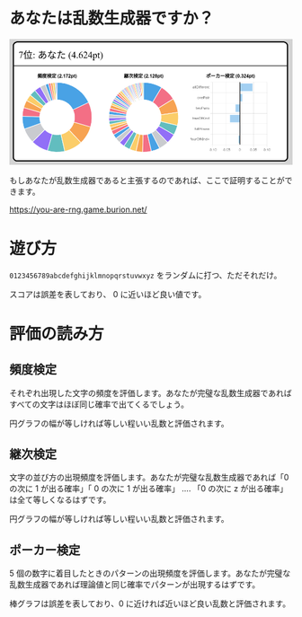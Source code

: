 # あなたは乱数生成器ですか？

<img src="./screenshots/result.png">

もしあなたが乱数生成器であると主張するのであれば、ここで証明することができます。

https://you-are-rng.game.burion.net/

# 遊び方

`0123456789abcdefghijklmnopqrstuvwxyz` をランダムに打つ、ただそれだけ。

スコアは誤差を表しており、 0 に近いほど良い値です。

# 評価の読み方

## 頻度検定

それぞれ出現した文字の頻度を評価します。あなたが完璧な乱数生成器であればすべての文字はほぼ同じ確率で出てくるでしょう。

円グラフの幅が等しければ等しい程いい乱数と評価されます。

## 継次検定

文字の並び方の出現頻度を評価します。あなたが完璧な乱数生成器であれば「0 の次に 1 が出る確率」「 0 の次に 1 が出る確率」 .... 「0 の次に z が出る確率」は全て等しくなるはずです。

円グラフの幅が等しければ等しい程いい乱数と評価されます。

## ポーカー検定

5 個の数字に着目したときのパターンの出現頻度を評価します。あなたが完璧な乱数生成器であれば理論値と同じ確率でパターンが出現するはずです。

棒グラフは誤差を表しており、0 に近ければ近いほど良い乱数と評価されます。
